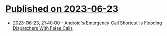 # [Published on 2023-06-23](index.md)

* [2023-06-23, 21:40:00](https://news.slashdot.org/story/23/06/23/1938258/androids-emergency-call-shortcut-is-flooding-dispatchers-with-false-calls?utm_source=rss1.0mainlinkanon&utm_medium=feed) - [Android's Emergency Call Shortcut Is Flooding Dispatchers With False Calls](https://news.slashdot.org/story/23/06/23/1938258/androids-emergency-call-shortcut-is-flooding-dispatchers-with-false-calls?utm_source=rss1.0mainlinkanon&utm_medium=feed)
